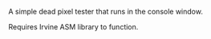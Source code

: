 A simple dead pixel tester that runs in the console window. 

Requires Irvine ASM library to function.
